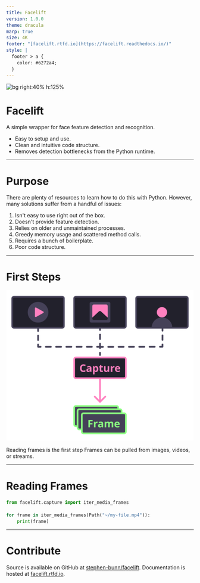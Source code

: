 ```yaml
---
title: Facelift
version: 1.0.0
theme: dracula
marp: true
size: 4K
footer: "[facelift.rtfd.io](https://facelift.readthedocs.io/)"
style: |
  footer > a {
    color: #6272a4;
  }
---
```


![bg right:40% h:125%](img/basic_face_detection.gif)

# Facelift

A simple wrapper for face feature detection and recognition.

- Easy to setup and use.
- Clean and intuitive code structure.
- Removes detection bottlenecks from the Python runtime.

---

<!--
paginate: true
-->

# Purpose

There are plenty of resources to learn how to do this with Python.
However, many solutions suffer from a handful of issues:

1. Isn't easy to use right out of the box.
2. Doesn't provide feature detection.
3. Relies on older and unmaintained processes.
4. Greedy memory usage and scattered method calls.
5. Requires a bunch of boilerplate.
6. Poor code structure.

---

# First Steps

![bg right:33% w:90%](img/capture-flow.png)

Reading frames is the first step
Frames can be pulled from images, videos, or streams.

---

# Reading Frames

```python
from facelift.capture import iter_media_frames

for frame in iter_media_frames(Path("~/my-file.mp4")):
    print(frame)
```

---

# Contribute

Source is available on GitHub at [stephen-bunn/facelift](https://github.com/stephen-bunn/facelift).
Documentation is hosted at [facelift.rtfd.io](https://facelift.readthedocs.io).
